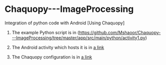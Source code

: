 # Chaquopy---ImageProcessing
Integration of python code with Android [Using Chaquopy] 

1) The example Python script is in (https://github.com/Mshaoor/Chaquopy---ImageProcessing/tree/master/app/src/main/python/activity1.py)

2) The Android activity which hosts it is in [a link](https://github.com/Mshaoor/Chaquopy---ImageProcessing/tree/master/app/src/main/java/com/myproject/imageprocessing/MainActivity.java)

3) The Chaquopy configuration is in [a link](https://github.com/Mshaoor/Chaquopy---ImageProcessing/tree/master/app/build.gradle)
